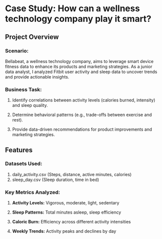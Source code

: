 # Case Study: How can a wellness technology company play it smart?

## Project Overview
### Scenario:
Bellabeat, a wellness technology company, aims to leverage smart device fitness data to enhance its products and marketing strategies. As a junior data analyst, I analyzed Fitbit user activity and sleep data to uncover trends and provide actionable insights.

### Business Task:

1. Identify correlations between activity levels (calories burned, intensity) and sleep quality.

2. Determine behavioral patterns (e.g., trade-offs between exercise and rest).

3. Provide data-driven recommendations for product improvements and marketing strategies.

## Features
### Datasets Used:
1. daily_activity.csv (Steps, distance, active minutes, calories)
2. sleep_day.csv (Sleep duration, time in bed)

### Key Metrics Analyzed:
1. **Activity Levels:** Vigorous, moderate, light, sedentary

2. **Sleep Patterns:** Total minutes asleep, sleep efficiency

3. **Caloric Burn:** Efficiency across different activity intensities

4. **Weekly Trends:** Activity peaks and declines by day

